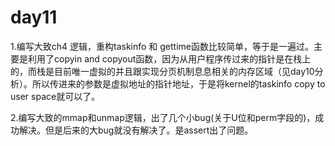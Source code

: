 # day11

1.编写大致ch4 逻辑，重构taskinfo 和 gettime函数比较简单，等于是一遍过。主要是利用了copyin and copyout函数，因为从用户程序传过来的指针是在栈上的，而栈是目前唯一虚拟的并且跟实现分页机制息息相关的内存区域（见day10分析）。所以传进来的参数是虚拟地址的指针地址，于是将kernel的taskinfo copy to user space就可以了。



2.编写大致的mmap和unmap逻辑，出了几个小bug(关于U位和perm字段的)，成功解决。但是后来的大bug就没有解决了。是assert出了问题。
